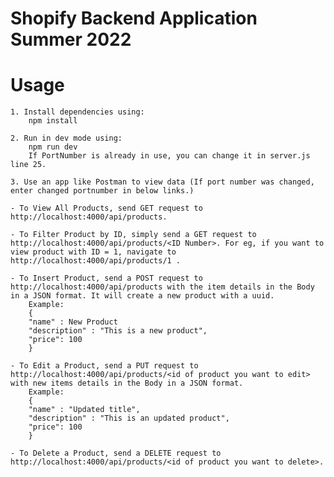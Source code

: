 # Shopify Backend Application Summer 2022

# Usage
    1. Install dependencies using:
        npm install
        
    2. Run in dev mode using:
        npm run dev
        If PortNumber is already in use, you can change it in server.js line 25.

    3. Use an app like Postman to view data (If port number was changed, enter changed portnumber in below links.)
    
    - To View All Products, send GET request to http://localhost:4000/api/products.

    - To Filter Product by ID, simply send a GET request to http://localhost:4000/api/products/<ID Number>. For eg, if you want to view product with ID = 1, navigate to http://localhost:4000/api/products/1 .

    - To Insert Product, send a POST request to http://localhost:4000/api/products with the item details in the Body in a JSON format. It will create a new product with a uuid.
        Example:
        {
        "name" : New Product
        "description" : "This is a new product",
        "price": 100
        }

    - To Edit a Product, send a PUT request to http://localhost:4000/api/products/<id of product you want to edit> with new items details in the Body in a JSON format.
        Example: 
        {
        "name" : "Updated title",
        "description" : "This is an updated product",
        "price": 100
        }

    - To Delete a Product, send a DELETE request to http://localhost:4000/api/products/<id of product you want to delete>.
